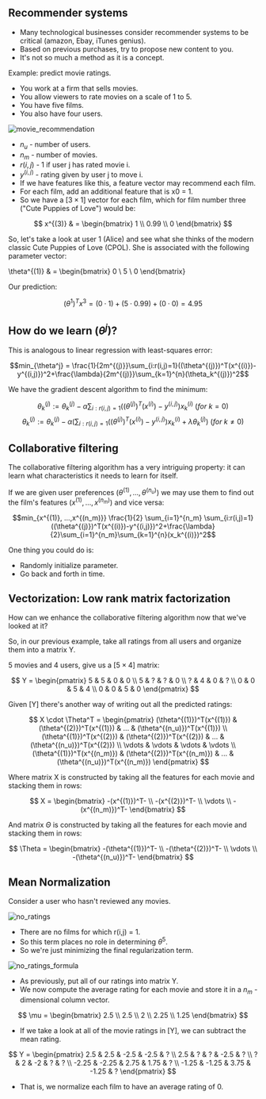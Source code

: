 ## Recommender systems
* Many technological businesses consider recommender systems to be critical (amazon, Ebay, iTunes genius).
* Based on previous purchases, try to propose new content to you.
* It's not so much a method as it is a concept.

Example: predict movie ratings.

* You work at a firm that sells movies.
* You allow viewers to rate movies on a scale of 1 to 5.
* You have five films.
* You also have four users.

![movie_recommendation](https://github.com/djeada/Stanford-Machine-Learning/blob/main/slides/resources/movie_recommendation.png)

* $n_u$ - number of users.
* $n_m$ - number of movies.
* $r(i,j)$ -  1 if user j has rated movie i.
*  $y^{(i,j)}$ - rating given by user j to move i.
* If we have features like this, a feature vector may recommend each film.
* For each film, add an additional feature that is x0 = 1.
* So we have a $[3 \times 1]$ vector for each film, which for film number three ("Cute Puppies of Love") would be:

$$
  x^{(3)} & = \begin{bmatrix}
    1    \\
    0.99 \\
    0
  \end{bmatrix}
$$

So, let's take a look at user 1 (Alice) and see what she thinks of the modern classic Cute Puppies of Love (CPOL). She is associated with the following parameter vector:


  \theta^{(1)} & = \begin{bmatrix}
    0 \\
    5 \\
    0
  \end{bmatrix}



Our prediction:

$$(\theta^1)^Tx^3 = (0\cdot1)+(5\cdot0.99)+(0\cdot0)=4.95$$

## How do we learn $(\theta^j)$?

This is analogous to linear regression with least-squares error:

$$min_{\theta^j} = \frac{1}{2m^{(j)}}\sum_{i:r(i,j)=1}((\theta^{(j)})^T(x^{(i)})-y^{(i,j)})^2+\frac{\lambda}{2m^{(j)}}\sum_{k=1}^{n}(\theta_k^{(j)})^2$$

We have the gradient descent algorithm to find the minimum:

$$\theta_k^{(j)} := \theta_k^{(j)}-\alpha \sum_{i:r(i,j)=1}((\theta^{(j)})^T(x^{(i)})-y^{(i,j)})x_k^{(i)}\ (for\ k=0)$$
$$\theta_k^{(j)} := \theta_k^{(j)}-\alpha( \sum_{i:r(i,j)=1}((\theta^{(j)})^T(x^{(i)})-y^{(i,j)})x_k^{(i)} + \lambda \theta_k^{(j)})\ (for\ k\neq0)$$

## Collaborative filtering
The collaborative filtering algorithm has a very intriguing property: it can learn what characteristics it needs to learn for itself.


If we are given user preferences ($\theta^{(1)}, ...,\theta^{(n_u)}$) we may use them to find out the film's features ($x^{(1)}, ...,x^{(n_m)}$) and vice versa:

$$min_{x^{(1)}, ...,x^{(n_m)}} \frac{1}{2} \sum_{i=1}^{n_m} \sum_{i:r(i,j)=1}((\theta^{(j)})^T(x^{(i)})-y^{(i,j)})^2+\frac{\lambda}{2}\sum_{i=1}^{n_m}\sum_{k=1}^{n}(x_k^{(i)})^2$$

One thing you could do is:

* Randomly initialize parameter.
* Go back and forth in time.


## Vectorization: Low rank matrix factorization

How can we enhance the collaborative filtering algorithm now that we've looked at it?


So, in our previous example, take all ratings from all users and organize them into a matrix Y.


5 movies and 4 users, give us a $[5 \times 4]$ matrix:

$$
  Y =
  \begin{pmatrix}
    5 & 5 & 0 & 0 \\
    5 & ? & ? & 0 \\
    ? & 4 & 0 & ? \\
    0 & 0 & 5 & 4 \\
    0 & 0 & 5 & 0
  \end{pmatrix}
$$


Given [Y] there's another way of writing out all the predicted ratings:

$$
  X \cdot \Theta^T =
  \begin{pmatrix}
    (\theta^{(1)})^T(x^{(1)})   & (\theta^{(2)})^T(x^{(1)})   & ...    & (\theta^{(n_u)})^T(x^{(1)})   \\
    (\theta^{(1)})^T(x^{(2)})   & (\theta^{(2)})^T(x^{(2)})   & ...    & (\theta^{(n_u)})^T(x^{(2)})   \\
    \vdots                      & \vdots                      & \vdots & \vdots                        \\
    (\theta^{(1)})^T(x^{(n_m)}) & (\theta^{(2)})^T(x^{(n_m)}) & ...    & (\theta^{(n_u)})^T(x^{(n_m)})
  \end{pmatrix}
$$


Where matrix X is constructed by taking all the features for each movie and stacking them in rows:

$$
  X = \begin{bmatrix}
    -(x^{(1)})^T-   \\
    -(x^{(2)})^T-   \\
    \vdots          \\
    -(x^{(n_m)})^T-
  \end{bmatrix}
$$

And matrix $\Theta$ is constructed by taking all the features for each movie and stacking them in rows:

$$
  \Theta = \begin{bmatrix}
    -(\theta^{(1)})^T-   \\
    -(\theta^{(2)})^T-   \\
    \vdots               \\
    -(\theta^{(n_u)})^T-
  \end{bmatrix}
$$

## Mean Normalization

Consider a user who hasn't reviewed any movies.

![no_ratings](https://github.com/djeada/Stanford-Machine-Learning/blob/main/slides/resources/no_ratings.png)

* There are no films for which r(i,j) = 1.
* So this term places no role in determining $\theta^5$.
* So we're just minimizing the final regularization term.


![no_ratings_formula](https://github.com/djeada/Stanford-Machine-Learning/blob/main/slides/resources/no_ratings_formula.png)

* As previously, put all of our ratings into matrix Y.
* We now compute the average rating for each movie and store it in a $n_m$ - dimensional column vector.

$$
  \mu = \begin{bmatrix}
    2.5  \\
    2.5  \\
    2    \\
    2.25 \\
    1.25
  \end{bmatrix}
$$

* If we take a look at all of the movie ratings in [Y], we can subtract the mean rating.

$$
  Y =
  \begin{pmatrix}
    2.5   & 2.5   & -2.5 & -2.5  & ? \\
    2.5   & ?     & ?    & -2.5  & ? \\
    ?     & 2     & -2   & ?     & ? \\
    -2.25 & -2.25 & 2.75 & 1.75  & ? \\
    -1.25 & -1.25 & 3.75 & -1.25 & ?
  \end{pmatrix}
$$

* That is, we normalize each film to have an average rating of 0.
